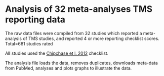 # Analysis of 32 meta-analyses TMS reporting data

The raw data files were compiled from 32 studies which reported a meta-analysis of TMS studies, and reported 4 or more reporting checklist scores. Total=681 studies rated

All studies used the [Chipchase et l. 2012](https://doi.org/10.1016/j.clinph.2012.05.003) checklist.

The analysis file loads the data, removes duplicates, downloads meta-data from PubMed, analyses and plots graphs to illustrate the data.
